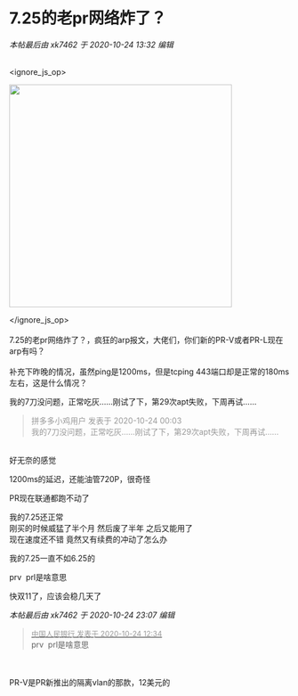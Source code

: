 # 7.25的老pr网络炸了？


<i class="pstatus"> 本帖最后由 xk7462 于 2020-10-24 13:32 编辑 </i><br />
<br />

<ignore_js_op>

<img id="aimg_140716" aid="140716" src="static/image/common/none.gif" zoomfile="forum.php?mod=attachment&aid=MTQwNzE2fGRiNWZjN2I4fDE2MDk2MTE3MjZ8NDczNDR8NzU3ODIw&noupdate=yes&nothumb=yes" file="forum.php?mod=attachment&aid=MTQwNzE2fGRiNWZjN2I4fDE2MDk2MTE3MjZ8NDczNDR8NzU3ODIw&noupdate=yes" class="zoom" onclick="zoom(this, this.src, 0, 0, 0)" width="400" id="aimg_140716" inpost="1" onmouseover="showMenu({'ctrlid':this.id,'pos':'12'})" />

<div class="tip tip_4 aimg_tip" id="aimg_140716_menu" style="position: absolute; display: none" disautofocus="true">
<div class="xs0">
<p><strong>pr_arp.jpg</strong> <em class="xg1">(34.48 KB, 下载次数: 1)</em></p>
<p>
<a href="forum.php?mod=attachment&amp;aid=MTQwNzE2fGRiNWZjN2I4fDE2MDk2MTE3MjZ8NDczNDR8NzU3ODIw&amp;nothumb=yes" target="_blank">下载附件</a>

</p>

<p class="xg1 y">2020-10-24 00:00 上传</p>

</div>
<div class="tip_horn"></div>
</div>

</ignore_js_op>
<br />
<br />
7.25的老pr网络炸了？，疯狂的arp报文，大佬们，你们新的PR-V或者PR-L现在arp有吗？<br />
<br />
补充下昨晚的情况，虽然ping是1200ms，但是tcping 443端口却是正常的180ms左右，这是什么情况？<br />


我的7刀没问题，正常吃灰……刚试了下，第29次apt失败，下周再试……

<div class="quote"><blockquote><font color="#999999">拼多多小鸡用户 发表于 2020-10-24 00:03</font><br />
<font color="#999999">我的7刀没问题，正常吃灰……刚试了下，第29次apt失败，下周再试……</font></blockquote></div><br />
好无奈的感觉

1200ms的延迟，还能油管720P，很奇怪

PR现在联通都跑不动了

我的7.25还正常&nbsp; &nbsp;<br />
刚买的时候威猛了半个月 然后废了半年 之后又能用了 <br />
现在速度还不错 竟然又有续费的冲动了怎么办<img src="static/image/smiley/default/sad.gif" smilieid="2" border="0" alt="" />

我的7.25一直不如6.25的

prv&nbsp;&nbsp;prl是啥意思

快双11了，应该会稳几天了

<i class="pstatus"> 本帖最后由 xk7462 于 2020-10-24 23:07 编辑 </i><br />
<div class="quote"><blockquote><font size="2"><a href="https://www.hostloc.com/forum.php?mod=redirect&amp;goto=findpost&amp;pid=9345282&amp;ptid=757820" target="_blank"><font color="#999999">中国人民银行 发表于 2020-10-24 12:34</font></a></font><br />
prv&nbsp;&nbsp;prl是啥意思</blockquote></div><br />
<br />
PR-V是PR新推出的隔离vlan的那款，12美元的
